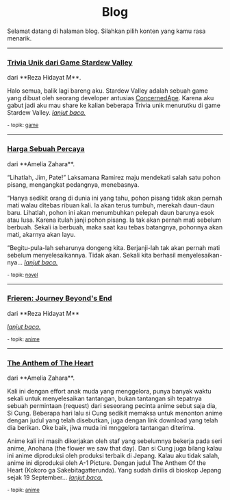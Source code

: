 <h1><center>Blog</center></h1>

Selamat datang di halaman blog. Silahkan pilih konten yang kamu rasa menarik.

----

<div class="blogtitle"><h3><a href="rezahidayatm/game/svtriviaunik/">Trivia Unik dari Game Stardew Valley</a></h3></div>
dari **Reza Hidayat M**.

Halo semua, balik lagi bareng aku. Stardew Valley adalah sebuah game yang dibuat oleh seorang developer antusias [ConcernedApe](https://twitter.com/ConcernedApe?ref_src=twsrc%5Egoogle%7Ctwcamp%5Eserp%7Ctwgr%5Eauthor). Karena aku gabut jadi aku mau share ke kalian beberapa Trivia unik menurutku di game Stardew Valley. *[lanjut baca.](rezahidayatm/game/svtriviaunik/)*

<div class="textright"><small>- topik: <a href="/content/topik/game/">game</a></small></div>

----

<div class="blogtitle"><h3><a href="ameliazahara/novel/hargasebuahpercaya/">Harga Sebuah Percaya</a></h3></div>
dari **Amelia Zahara**.

“Lihatlah, Jim, Pate!” Laksamana Ramirez maju mendekati salah satu pohon pisang, mengangkat pedangnya, menebasnya.

“Hanya sedikit orang di dunia ini yang tahu, pohon pisang tidak akan pernah mati walau ditebas ribuan kali. Ia akan terus tumbuh, merekah daun-daun baru. Lihatlah, pohon ini akan menumbuhkan pelepah daun barunya esok atau lusa. Karena itulah janji pohon pisang. Ia tak akan pernah mati sebelum berbuah. Sekali ia berbuah, maka saat kau tebas batangnya, pohonnya akan mati, akarnya akan layu.

“Begitu-pula-lah seharunya dongeng kita. Berjanji-lah tak akan pernah mati sebelum menyelesaikannya. Tidak akan. Sekali kita berhasil menyelesaikan-nya... *[lanjut baca.](ameliazahara/novel/hargasebuahpercaya/)*

<div class="textright"><small>- topik: <a href="/content/topik/novel/">novel</a></small></div>

----

<div class="blogtitle"><h3><a href="rezahidayatm/anime/frierensetelahperjalananberakhir/">Frieren: Journey Beyond's End</a></h3></div>
dari **Reza Hidayat M**

*[lanjut baca.](rezahidayatm/anime/frierensetelahperjalananberakhir/)*

<div class="textright"><small>- topik: <a href="/content/topik/anime/">anime</a></small></div>

----

<div class="blogtitle"><h3><a href="ameliazahara/anime/theanthemoftheheart/">The Anthem of The Heart</a></h3></div>
dari **Amelia Zahara**.

Kali ini dengan effort anak muda yang menggelora, punya banyak waktu sekali untuk menyelesaikan tantangan, bukan tantangan sih tepatnya sebuah permintaan (request) dari seseorang pecinta anime sebut saja dia, Si Cung. Beberapa hari lalu si Cung sedikit memaksa untuk menonton anime dengan judul yang telah disebutkan, juga dengan link download yang telah dia berikan. Oke baik, jiwa muda ini mnggelora tantangan diterima. 

Anime kali ini masih dikerjakan oleh staf yang sebelumnya bekerja pada seri anime, Anohana (the flower we saw that day). Dan si Cung juga bilang kalau ini anime diproduksi oleh produksi terbaik di Jepang. Kalau aku tidak salah, anime ini diproduksi oleh A-1 Picture. Dengan judul The Anthem Of the Heart (Kokoro ga Sakebitagatterunda). Yang sudah dirilis di bioskop Jepang sejak 19 September... *[lanjut baca.](ameliazahara/anime/theanthemoftheheart/)*

<div class="textright"><small>- topik: <a href="/content/topik/anime/">anime</a></small></div>

